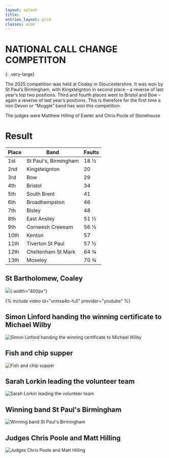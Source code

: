 ```yaml
---
layout: splash
title:
entries_layout: grid
classes: wide
---
```


# NATIONAL CALL CHANGE COMPETITON
{: .very-large}

The 2025 competition was held at Coaley in Gloucestershire. It was won by St Paul’s Birmingham, with Kingsteignton in second place – a reverse of last year’s top two positions. Third and fourth places went to Bristol and Bow – again a reverse of last year’s positions. This is therefore for the first time a non Devon or “Muggle” band has won this competition.

The judges were Matthew Hilling of Exeter and Chris Poole of Stonehouse

# Result

| Place | Band | Faults |
| ----- | ---- | ------ |
| 1st | St Paul's, Birmingham | 18 &frac12; |
| 2nd | Kingsteignton | 20 |
| 3rd | Bow | 29 |
| 4th | Bristol | 34 |
| 5th | South Brent | 41 |
| 6th | Broadhempston | 46 |
| 7th | Bisley | 48 |
| 8th | East Anstey | 51 &frac12; |
| 9th | Corneesh Creeeam | 56 &frac12; |
| 10th | Kenton | 57 |
| 11th | Tiverton St Paul | 57 &frac12; |
| 12th | Cheltenham St Mark | 64 &frac34; |
| 13th | Moseley | 70 &frac34; |

## St Bartholomew, Coaley
![](/media/2025/st-bartholomew-coaley.jpg){:width="400px"}

{% include video id="urmxa4o-hJI" provider="youtube" %}

## Simon Linford handing the winning certificate to Michael Wilby
![Simon Linford handing the winning certificate to Michael Wilby](/media/2025/winning-certificate-to-michael-wilby.jpg)

## Fish and chip supper
![Fish and chip supper](/media/2025/fish-and-chips-supper.jpg)

## Sarah Lorkin leading the volunteer team
![Sarah Lorkin leading the volunteer team](/media/2025/sarah-lorkin-volunteer-team.jpg)

## Winning band St Paul's Birmingham
![Winning band St Paul's Birmingham](/media/2025/winning-band-st-pauls-birmingham.jpg)

## Judges Chris Poole and Matt Hilling
![Judges Chris Poole and Matt Hilling](/media/2025/judes-chris-poole-matt-hilling.jpg)
